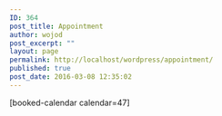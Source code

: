 ```yaml
---
ID: 364
post_title: Appointment
author: wojod
post_excerpt: ""
layout: page
permalink: http://localhost/wordpress/appointment/
published: true
post_date: 2016-03-08 12:35:02
---
```

[booked-calendar calendar=47]
